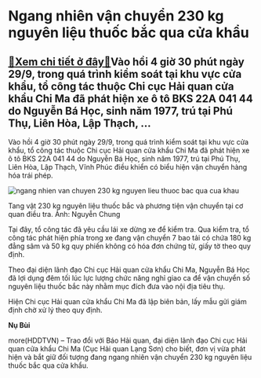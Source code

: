 Ngang nhiên vận chuyển 230 kg nguyên liệu thuốc bắc qua cửa khẩu
================================================================

[:gift:Xem chi tiết ở đây:gift:](https://hddtvn.com/ngang-nhien-van-chuyen-230-kg-nguyen-lieu-thuoc-bac-qua-cua-khau/)Vào hồi 4 giờ 30 phút ngày 29/9, trong quá trình kiểm soát tại khu vực cửa khẩu, tổ công tác thuộc Chi cục Hải quan cửa khẩu Chi Ma đã phát hiện xe ô tô BKS 22A 041 44 do Nguyễn Bá Học, sinh năm 1977, trú tại Phú Thụ, Liên Hòa, Lập Thạch, …
------------------------------------------------------------------------------------------------------------------------------------------------------------------------------------------------------------------------------------------------


Vào hồi 4 giờ 30 phút ngày 29/9, trong quá trình kiểm soát tại khu vực cửa khẩu, tổ công tác thuộc Chi cục Hải quan cửa khẩu Chi Ma đã phát hiện xe ô tô BKS 22A 041 44 do Nguyễn Bá Học, sinh năm 1977, trú tại Phú Thụ, Liên Hòa, Lập Thạch, Vĩnh Phúc điều khiển có biểu hiện vận chuyển hàng hóa trái phép.





![ngang nhien van chuyen 230 kg nguyen lieu thuoc bac qua cua khau](https://hddtvn.com/wp-content/uploads/2021/01/4833_230_kg_thuoc_bac.jpg "Ngang nhiên vận chuyển 230 kg nguyên liệu thuốc bắc qua cửa khẩu")


Tang vật 230 kg nguyên liệu thuốc bắc và phương tiện vận chuyển tại cơ quan điều tra. Ảnh: Nguyễn Chung



Tại đây, tổ công tác đã yêu cầu lái xe dừng xe để kiểm tra. Qua kiểm tra, tổ công tác phát hiện phía trong xe đang vận chuyển 7 bao tải có chứa 180 kg đẳng sâm và 50 kg quy phiến không có hóa đơn chứng từ, giấy tờ theo quy định.


Theo đại diện lãnh đạo Chi cục Hải quan cửa khẩu Chi Ma, Nguyễn Bá Học đã lợi dụng đêm tối lúc lực lượng chức năng nghỉ giao ca để vận chuyển số nguyên liệu thuốc bắc này nhằm mục đích đưa vào nội địa tiêu thụ.


Hiện Chi cục Hải quan cửa khẩu Chi Ma đã lập biên bản, lấy mẫu gửi giám định chờ xử lý theo quy định.




**Nụ Bùi**



more(HDDTVN) – Trao đổi với Báo Hải quan, đại diện lãnh đạo Chi cục Hải quan cửa khẩu Chi Ma (Cục Hải quan Lạng Sơn) cho biết, đơn vị vừa phát hiện và bắt giữ đối tượng đang ngang nhiên vận chuyển 230 kg nguyên liệu thuốc bắc qua cửa khẩu.


